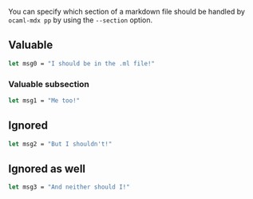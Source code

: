 You can specify which section of a markdown file should be handled by
`ocaml-mdx pp` by using the `--section` option.

## Valuable

```ocaml
let msg0 = "I should be in the .ml file!"
```

### Valuable subsection

```ocaml
let msg1 = "Me too!"
```

## Ignored

```ocaml
let msg2 = "But I shouldn't!"
```

## Ignored as well

```ocaml
let msg3 = "And neither should I!"
```
